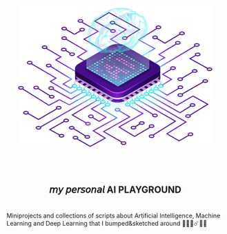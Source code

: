 <br />
<div align="center">
  <a href="https://www.asjaboros.net/space-station-love"><img width="450px" src="ai.png"></a>
  <h2>⠀</h2>
  <h2>𝘮𝘺 𝘱𝘦𝘳𝘴𝘰𝘯𝘢𝘭 AI PLAYGROUND</h2>
</div>

#

Miniprojects and collections of scripts about Artificial Intelligence, Machine Learning and Deep Learning that I bumped&sketched around 🌌🚀✨☄️👩‍🚀

